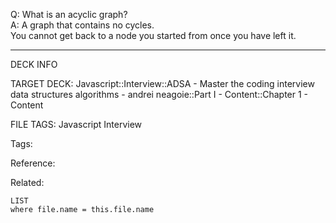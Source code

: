 Q: What is an acyclic graph?  
A: A graph that contains no cycles.  
You cannot get back to a node you started from once you have left it.
<!--ID: 1690032123607-->

---

DECK INFO

TARGET DECK: Javascript::Interview::ADSA - Master the coding interview data structures algorithms - andrei neagoie::Part I - Content::Chapter 1 - Content

FILE TAGS: Javascript Interview

Tags:

Reference:

Related:

```dataview
LIST
where file.name = this.file.name
```

